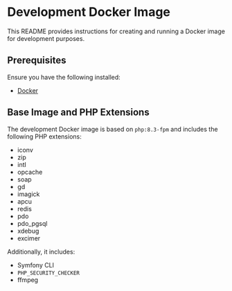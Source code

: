 # Development Docker Image

This README provides instructions for creating and running a Docker image for development purposes.

## Prerequisites

Ensure you have the following installed:
- [Docker](https://www.docker.com/get-started)

## Base Image and PHP Extensions

The development Docker image is based on `php:8.3-fpm` and includes the following PHP extensions:

- iconv
- zip
- intl
- opcache
- soap
- gd
- imagick
- apcu
- redis
- pdo
- pdo_pgsql
- xdebug
- excimer

Additionally, it includes:

- Symfony CLI
- `PHP_SECURITY_CHECKER`
- ffmpeg
